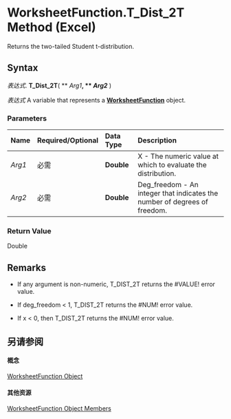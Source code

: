
# WorksheetFunction.T_Dist_2T Method (Excel)

Returns the two-tailed Student t-distribution.


## Syntax

 _表达式_. **T_Dist_2T**( ** _Arg1_**, ** _Arg2_** )

 _表达式_ A variable that represents a **[WorksheetFunction](7b1d5639-363d-632c-2cf0-2232562646b6.md)** object.


### Parameters



|**Name**|**Required/Optional**|**Data Type**|**Description**|
|:-----|:-----|:-----|:-----|
| _Arg1_|必需|**Double**|X - The numeric value at which to evaluate the distribution.|
| _Arg2_|必需|**Double**|Deg_freedom - An integer that indicates the number of degrees of freedom.|

### Return Value

Double


## Remarks




- If any argument is non-numeric, T_DIST_2T returns the #VALUE! error value.
    
- If deg_freedom < 1, T_DIST_2T returns the #NUM! error value.
    
- If x < 0, then T_DIST_2T returns the #NUM! error value.
    



## 另请参阅


#### 概念


[WorksheetFunction Object](7b1d5639-363d-632c-2cf0-2232562646b6.md)
#### 其他资源


[WorksheetFunction Object Members](http://msdn.microsoft.com/library/6811ca87-4b53-0bff-88c9-30bf7497879a%28Office.15%29.aspx)